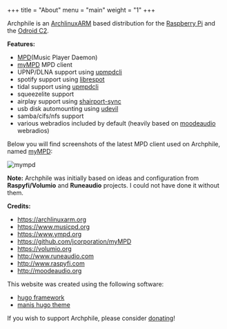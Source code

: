 +++
title = "About"
menu = "main"
weight = "1"
+++

Archphile is an [ArchlinuxARM](https://archlinuxarm.org/) based distribution for the [Raspberry Pi](https://www.raspberrypi.org/) and the [Odroid C2](https://www.hardkernel.com/main/products/prdt_info.php?g_code=G145457216438).

**Features:**

- [MPD](https://www.musicpd.org/)(Music Player Daemon)
- [myMPD](https://jcorporation.github.io/myMPD/) MPD client
- UPNP/DLNA support using [upmpdcli](https://www.lesbonscomptes.com/upmpdcli/)
- spotify support using [librespot](https://github.com/librespot-org)
- tidal support using [upmpdcli](https://www.lesbonscomptes.com/upmpdcli/) 
- squeezelite support
- airplay support using [shairport-sync](https://github.com/mikebrady/shairport-sync) 
- usb disk automounting using [udevil](https://ignorantguru.github.io/udevil/)
- samba/cifs/nfs support
- various webradios included by default (heavily based on  [moodeaudio](http://moodeaudio.org/) webradios)


Below you will find screenshots of the latest MPD client used on Archphile, named [myMPD](https://jcorporation.github.io/myMPD/):

![mympd](/img/mympd.gif  "Mympd screenshots")

**Note:** Archphile was initially based on ideas and configuration from **Raspyfi/Volumio** and **Runeaudio** projects. I could not have done it without them.

**Credits:**

- https://archlinuxarm.org
- https://www.musicpd.org
- https://www.ympd.org
- https://github.com/jcorporation/myMPD
- https://volumio.org
- http://www.runeaudio.com
- http://www.raspyfi.com
- http://moodeaudio.org

This website was created using the following software:

- [hugo framework](https://gohugo.io/)
- [manis hugo theme](https://github.com/yursan9/manis-hugo-theme) 


If you wish to support Archphile, please consider [donating](https://www.paypal.com/cgi-bin/webscr?cmd=_s-xclick&hosted_button_id=BDJDPBBTJDKZC&source=url)!